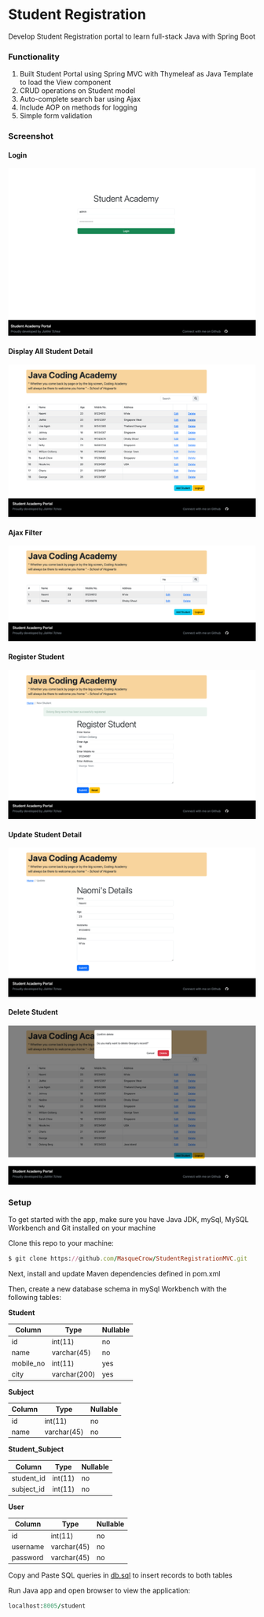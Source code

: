 # Student Registration

Develop Student Registration portal to learn full-stack Java with Spring Boot

### Functionality
1. Built Student Portal using Spring MVC with Thymeleaf as Java Template to load the View component
2. CRUD operations on Student model
3. Auto-complete search bar using Ajax
4. Include AOP on methods for logging
5. Simple form validation

### Screenshot

#### Login
![Login](/src/main/resources/ss/login.png?raw=true "Login")

#### Display All Student Detail
![Home](/src/main/resources/ss/home.png?raw=true "Home")

#### Ajax Filter
![Ajax](/src/main/resources/ss/filter_stud.png?raw=true "Filter")

#### Register Student
![Register Student](/src/main/resources/ss/reg_stud.png?raw=true "Register Student")

#### Update Student Detail
![Update Student](/src/main/resources/ss/update_stud_detail.png?raw=true "Update Student")

#### Delete Student
![Delete Student](/src/main/resources/ss/del_stud.png?raw=true "Delete Student")


### Setup
To get started with the app, make sure you have Java JDK, mySql, MySQL Workbench and Git installed on your machine

Clone this repo to your machine:
```ruby
$ git clone https://github.com/MasqueCrow/StudentRegistrationMVC.git
```

Next, install and update Maven dependencies defined in pom.xml 


Then, create a new database schema in mySql Workbench with the following tables:

**Student**

| Column    | Type         | Nullable |
| --------- | -----------  |--------  | 
| id        | int(11)      | no       |
| name      | varchar(45)  | no       | 
| mobile_no | int(11)      | yes      |
| city      | varchar(200) | yes      |

**Subject**

| Column    | Type         | Nullable |
| --------- | -----------  |--------  | 
| id        | int(11)      | no       |
| name      | varchar(45)  | no       | 

**Student_Subject**

| Column     | Type         | Nullable |
| ---------  | -----------  |--------  | 
| student_id | int(11)      | no       |
| subject_id | int(11)      | no       | 

**User**

| Column    | Type         | Nullable
| --------- | -----------  |------ | 
| id        | int(11)      | no    |
| username  | varchar(45)  | no    | 
| password  | varchar(45)  | no    |


Copy and Paste SQL queries in [db.sql](/src/main/resources/db.sql) to insert records to both tables

Run Java app and open browser to view the application:
```ruby
localhost:8005/student
```
